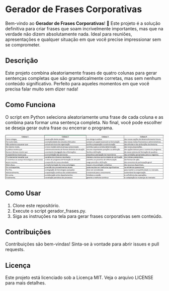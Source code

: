# Gerador de Frases Corporativas

Bem-vindo ao **Gerador de Frases Corporativas**! 🎉 Este projeto é a solução definitiva para criar frases que soam incrivelmente importantes, mas que na verdade não dizem absolutamente nada. Ideal para reuniões, apresentações e qualquer situação em que você precise impressionar sem se comprometer.

## Descrição

Este projeto combina aleatoriamente frases de quatro colunas para gerar sentenças completas que são gramaticalmente corretas, mas sem nenhum conteúdo significativo. Perfeito para aqueles momentos em que você precisa falar muito sem dizer nada!

## Como Funciona

O script em Python seleciona aleatoriamente uma frase de cada coluna e as combina para formar uma sentença completa. No final, você pode escolher se deseja gerar outra frase ou encerrar o programa.

![TABELA](TABELA.png)

## Como Usar
1. Clone este repositório.
2. Execute o script gerador_frases.py.
3. Siga as instruções na tela para gerar frases corporativas sem conteúdo.

## Contribuições
Contribuições são bem-vindas! Sinta-se à vontade para abrir issues e pull requests.

## Licença
Este projeto está licenciado sob a Licença MIT. Veja o arquivo LICENSE para mais detalhes.

